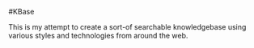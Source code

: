 #KBase

This is my attempt to create a sort-of searchable knowledgebase using various styles and technologies from around the web.
